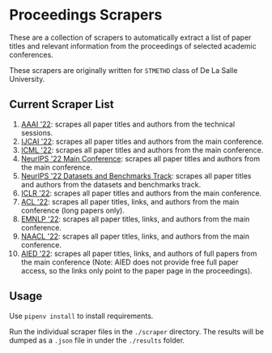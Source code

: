 # Proceedings Scrapers
These are a collection of scrapers to automatically extract a list of paper titles and relevant information from the proceedings of selected academic conferences.

These scrapers are originally written for `STMETHD` class of De La Salle University.

## Current Scraper List

1. [AAAI '22](https://aaai.org/proceeding/aaai-36-2022/): scrapes all paper titles and authors from the technical sessions.
2. [IJCAI '22](https://www.ijcai.org/proceedings/2022/): scrapes all paper titles and authors from the main conference.
3. [ICML '22](https://proceedings.mlr.press/v162/): scrapes all paper titles and authors from the main conference.
4. [NeurIPS '22 Main Conference](https://papers.nips.cc/paper_files/paper/2022): scrapes all paper titles and authors from the main conference.
5. [NeurIPS '22 Datasets and Benchmarks Track](https://papers.nips.cc/paper_files/paper/2022): scrapes all paper titles and authors from the datasets and benchmarks track.
6. [ICLR '22](https://openreview.net/group?id=ICLR.cc/2022/Conference): scrapes all paper titles and authors from the main conference.
7. [ACL '22](https://aclanthology.org/events/acl-2022/#2022acl-long): scrapes all paper titles, links, and authors from the main conference (long papers only).
8. [EMNLP '22](https://aclanthology.org/events/emnlp-2022/#2022emnlp-main): scrapes all paper titles, links, and authors from the main conference.
9. [NAACL '22](https://aclanthology.org/events/naacl-2022/#2022naacl-main): scrapes all paper titles, links, and authors from the main conference.
10. [AIED '22](https://link.springer.com/book/10.1007/978-3-031-11644-5): scrapes all paper titles, links, and authors of full papers from the main conference (Note: AIED does not provide free full paper access, so the links only point to the paper page in the proceedings).

## Usage
Use `pipenv install` to install requirements.

Run the individual scraper files in the `./scraper` directory. The results will be dumped as a `.json` file in under the `./results` folder.